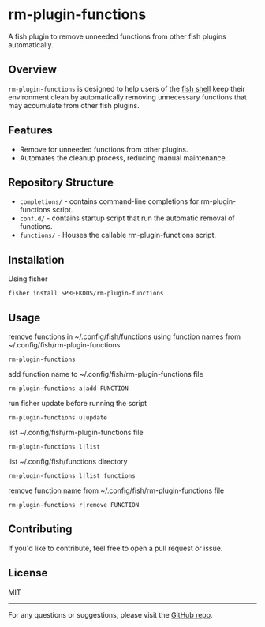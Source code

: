 # rm-plugin-functions

A fish plugin to remove unneeded functions from other fish plugins automatically.

## Overview

`rm-plugin-functions` is designed to help users of the [fish shell](https://fishshell.com/) keep their environment clean by automatically removing unnecessary functions that may accumulate from other fish plugins.

## Features

- Remove for unneeded functions from other plugins.
- Automates the cleanup process, reducing manual maintenance.

## Repository Structure

- `completions/` - contains command-line completions for rm-plugin-functions script.
- `conf.d/` - contains startup script that run the automatic removal of functions.
- `functions/` - Houses the callable rm-plugin-functions script.

## Installation
Using fisher

    fisher install SPREEKDOS/rm-plugin-functions

## Usage
remove functions in ~/.config/fish/functions using function names from ~/.config/fish/rm-plugin-functions

`rm-plugin-functions`

add function name to ~/.config/fish/rm-plugin-functions file
    
`rm-plugin-functions a|add FUNCTION`

run fisher update before running the script

`rm-plugin-functions u|update`

list ~/.config/fish/rm-plugin-functions file
    
`rm-plugin-functions l|list`

list ~/.config/fish/functions directory
    
`rm-plugin-functions l|list functions`

remove function name from ~/.config/fish/rm-plugin-functions file
    
`rm-plugin-functions r|remove FUNCTION`

    
## Contributing

If you'd like to contribute, feel free to open a pull request or issue.

## License

MIT

---

For any questions or suggestions, please visit the [GitHub repo](https://github.com/SPREEKDOS/rm-plugin-functions).
